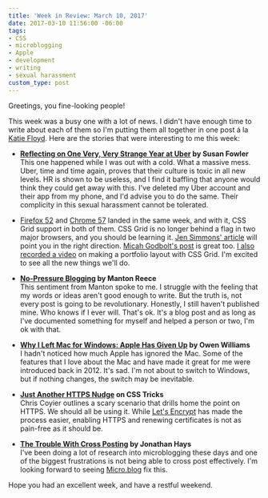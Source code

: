 ```yaml
---
title: 'Week in Review: March 10, 2017'
date: 2017-03-10 11:56:00 -06:00
tags:
- CSS
- microblogging
- Apple
- development
- writing
- sexual harassment
custom_type: post
---
```


Greetings, you fine-looking people!

This week was a busy one with a lot of news. I didn't have enough time to write about each of them so I'm putting them all together in one post á la [Katie Floyd](https://katiefloyd.com/). Here are the stories that were interesting to me this week:

- **[Reflecting on One Very, Very Strange Year at Uber](https://www.susanjfowler.com/blog/2017/2/19/reflecting-on-one-very-strange-year-at-uber) by Susan Fowler**  
This one happened while I was out with a cold. What a massive mess. Uber, time and time again, proves that their culture is toxic in all new levels. HR is shown to be useless, and I find it baffling that anyone would think they could get away with this. I've deleted my Uber account and their app from my phone, and I'd advise you to do the same. Their complicity in this sexual harassment cannot be tolerated.

- [Firefox 52](https://developer.mozilla.org/en-US/Firefox/Releases/52) and [Chrome 57](https://developers.google.com/web/updates/2017/03/nic57) landed in the same week, and with it, CSS Grid support in both of them. CSS Grid is no longer behind a flag in two major browsers, and you should be learning it. [Jen Simmons' article](http://jensimmons.com/post/feb-27-2017/learn-css-grid) will point you in the right direction. [Micah Godbolt's post](https://micahgodbolt.com/blog/css-grid-fist-look/) is great too. [I also recorded a video](https://youtu.be/HmIpJDfcZrA) on making a portfolio layout with CSS Grid. I'm excited to see all the new things we'll do.

- **[No-Pressure Blogging](http://www.manton.org/2017/03/no-pressure-blogging.html) by Manton Reece**  
This sentiment from Manton spoke to me. I struggle with the feeling that my words or ideas aren't good enough to write. But the truth is, not every post is going to be revolutionary. Honestly, I still haven't published mine. Who knows if I ever will. That's ok. It's a blog post and as long as I've documented something for myself and helped a person or two, I'm ok with that.

- **[Why I Left Mac for Windows: Apple Has Given Up](http://char.gd/microsoft/why-i-left-mac-for-windows/) by Owen Williams**  
I hadn't noticed how much Apple has ignored the Mac. Some of the features that I love about the Mac and have made it great for me were introduced back in 2012. It's sad. I'm not about to switch to Windows, but if nothing changes, the switch may be inevitable.

- **[Just Another HTTPS Nudge](https://css-tricks.com/just-another-https-nudge/) on CSS Tricks**  
Chris Coyier outlines a scary scenario that drills home the point on HTTPS. We should all be using it. While [Let's Encrypt](https://letsencrypt.org/) has made the process easier, enabling HTTPS and renewing certificates is not as pain-free as it should be.

- **[The Trouble With Cross Posting](https://jonathanhays.me/2016/04/12/the-trouble-with-cross-posting/) by Jonathan Hays**  
I've been doing a lot of research into microblogging these days and one of the biggest frustrations is not being able to cross post effectively. I'm looking forward to seeing [Micro.blog](http://micro.blog/) fix this.

Hope you had an excellent week, and have a restful weekend.
